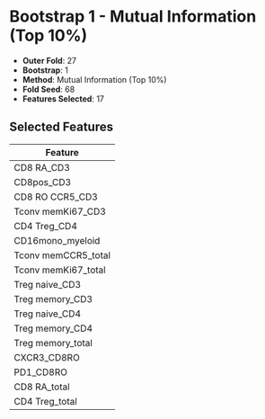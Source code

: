# Bootstrap 1 - Mutual Information (Top 10%)

- **Outer Fold**: 27
- **Bootstrap**: 1
- **Method**: Mutual Information (Top 10%)
- **Fold Seed**: 68
- **Features Selected**: 17

## Selected Features

| Feature |
|---------|
| CD8 RA_CD3 |
| CD8pos_CD3 |
| CD8 RO CCR5_CD3 |
| Tconv memKi67_CD3 |
| CD4 Treg_CD4 |
| CD16mono_myeloid |
| Tconv memCCR5_total |
| Tconv memKi67_total |
| Treg naive_CD3 |
| Treg memory_CD3 |
| Treg naive_CD4 |
| Treg memory_CD4 |
| Treg memory_total |
| CXCR3_CD8RO |
| PD1_CD8RO |
| CD8 RA_total |
| CD4 Treg_total |
